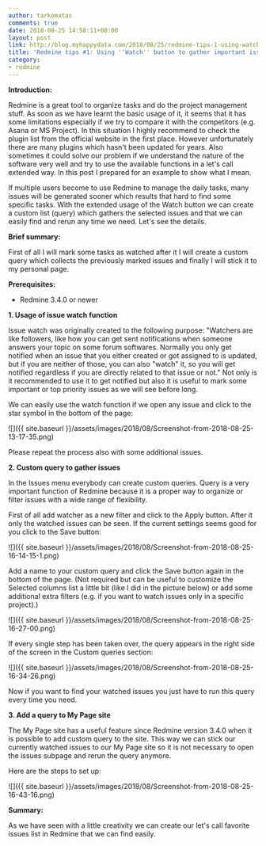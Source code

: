 ```yaml
---
author: tarkomatas
comments: true
date: 2018-08-25 14:58:11+00:00
layout: post
link: http://blog.myhappydata.com/2018/08/25/redmine-tips-1-using-watch-button-to-gather-important-issues/
title: 'Redmine tips #1: Using ''Watch'' button to gather important issues'
category:
- redmine
---
```


**Introduction:**

Redmine is a great tool to organize tasks and do the project management stuff. As soon as we have learnt the basic usage of it, it seems that it has some limitations especially if we try to compare it with the competitors (e.g. Asana or MS Project). In this situation I highly recommend to check the plugin list from the official website in the first place. However unfortunately there are many plugins which hasn't been updated for years. Also sometimes it could solve our problem if we understand the nature of the software very well and try to use the available functions in a let's call extended way. In this post I prepared for an example to show what I mean.

If multiple users become to use Redmine to manage the daily tasks, many issues will be generated sooner which results that hard to find some specific tasks. With the extended usage of the Watch button we can create a custom list (query) which gathers the selected issues and that we can easily find and rerun any time we need. Let's see the details.

**Brief summary:**

First of all I will mark some tasks as watched after it I will create a custom query which collects the previously marked issues and finally I will stick it to my personal page.

**Prerequisites:**
  * Redmine 3.4.0 or newer

**1. Usage of issue watch function**

Issue watch was originally created to the following purpose: "Watchers are like followers, like how you can get sent notifications when someone answers your topic on some forum softwares. Normally you only get notified when an issue that you either created or got assigned to is updated, but if you are neither of those, you can also "watch" it, so you will get notified regardless if you are directly related to that issue or not."  Not only is it recommended to use it to get notified but also it is useful to mark some important or top priority issues as we will see before long.

We can easily use the watch function if we open any issue and click to the star symbol in the bottom of the page:

![]({{ site.baseurl }}/assets/images/2018/08/Screenshot-from-2018-08-25-13-17-35.png)

Please repeat the process also with some additional issues.

**2. Custom query to gather issues**

In the Issues menu everybody can create custom queries. Query is a very important function of Redmine because it is a proper way to organize or filter issues with a wide range of flexibility.

First of all add watcher as a new filter and click to the Apply button. After it only the watched issues can be seen. If the current settings seems good for you click to the Save button:

![]({{ site.baseurl }}/assets/images/2018/08/Screenshot-from-2018-08-25-16-14-15-1.png)

Add a name to your custom query and click the Save button again in the bottom of the page. (Not required but can be useful to customize the Selected columns list  a little bit (like I did in the picture below) or add some additional extra filters (e.g. if you want to watch issues only in a specific project).)

![]({{ site.baseurl }}/assets/images/2018/08/Screenshot-from-2018-08-25-16-27-00.png)

If every single step has been taken over, the query appears in the right side of the screen in the Custom queries section:

![]({{ site.baseurl }}/assets/images/2018/08/Screenshot-from-2018-08-25-16-34-26.png)

Now if you want to find your watched issues you just have to run this query every time you need.

**3. Add a query to My Page site**

The My Page site has a useful feature since Redmine version 3.4.0 when it is possible to add custom query to the site. This way we can stick our currently watched issues to our My Page site so it is not necessary to open the issues subpage and rerun the query anymore.

Here are the steps to set up:

![]({{ site.baseurl }}/assets/images/2018/08/Screenshot-from-2018-08-25-16-43-16.png)

**Summary:**

As we have seen with a little creativity we can create our let's call favorite issues list in Redmine that we can find easily.
